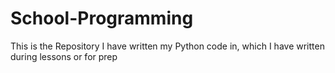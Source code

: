 # School-Programming

This is the Repository I have written my Python code in, which I have written during lessons or for prep
